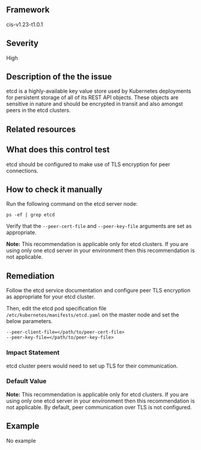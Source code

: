 ## Framework
cis-v1.23-t1.0.1
 
## Severity
High

## Description of the the issue
etcd is a highly-available key value store used by Kubernetes deployments for persistent storage of all of its REST API objects. These objects are sensitive in nature and should be encrypted in transit and also amongst peers in the etcd clusters.
 
## Related resources

## What does this control test
etcd should be configured to make use of TLS encryption for peer connections.
 
## How to check it manually
Run the following command on the etcd server node:

 
```
ps -ef | grep etcd

```
 Verify that the `--peer-cert-file` and `--peer-key-file` arguments are set as appropriate.

 **Note:** This recommendation is applicable only for etcd clusters. If you are using only one etcd server in your environment then this recommendation is not applicable.
## Remediation
Follow the etcd service documentation and configure peer TLS encryption as appropriate for your etcd cluster.

 Then, edit the etcd pod specification file `/etc/kubernetes/manifests/etcd.yaml` on the master node and set the below parameters.

 
```
--peer-client-file=</path/to/peer-cert-file>
--peer-key-file=</path/to/peer-key-file>

```
 
### Impact Statement
etcd cluster peers would need to set up TLS for their communication.
### Default Value
**Note:** This recommendation is applicable only for etcd clusters. If you are using only one etcd server in your environment then this recommendation is not applicable. By default, peer communication over TLS is not configured.
## Example
No example

